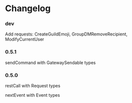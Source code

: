# Changelog

### dev

Add requests: CreateGuildEmoji, GroupDMRemoveRecipient, ModifyCurrentUser

### 0.5.1

sendCommand with GatewaySendable types

### 0.5.0

restCall with Request types

nextEvent with Event types
